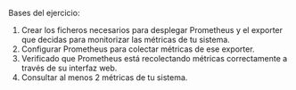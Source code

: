 Bases del ejercicio:
1. Crear los ficheros necesarios para desplegar Prometheus y el exporter que decidas para monitorizar las métricas de tu sistema. 
2. Configurar Prometheus para colectar métricas de ese exporter. 
3. Verificado que Prometheus está recolectando métricas correctamente a través de su interfaz web. 
4. Consultar al menos 2 métricas de tu sistema. 
